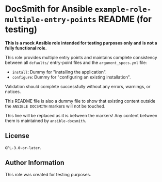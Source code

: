 # DocSmith for Ansible `example-role-multiple-entry-points` README (for testing)

**This is a mock Ansible role intended for testing purposes only and is not a fully functional role.**

This role provides multiple entry points and maintains complete consistency between all `defaults/` entry-point files and the `argument_specs.yml` file:

- `install`: Dummy for "installing the application".
- `configure`: Dummy for "configuring an existing installation".

Validation should complete successfully without any errors, warnings, or notices.

This README file is also a dummy file to show that existing content outside the `ANSIBLE DOCSMITH` markers will not be touched.

<!-- BEGIN ANSIBLE DOCSMITH -->
This line will be replaced as it is between the markers! Any content between them is maintained by `ansible-docsmith`.
<!-- END ANSIBLE DOCSMITH -->


## License

`GPL-3.0-or-later`.


## Author Information

This role was created for testing purposes.